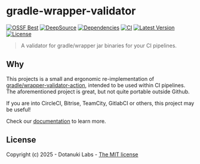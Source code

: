 # gradle-wrapper-validator

[![OSSF Best](https://www.bestpractices.dev/projects/8869/badge)](https://www.bestpractices.dev/projects/8869)
[![DeepSource](https://app.deepsource.com/gh/dotanuki-labs/gradle-wrapper-validator.svg/?label=active+issues&show_trend=false&token=RkvGszk0c0X5b_NOtG5k501L)](https://app.deepsource.com/gh/dotanuki-labs/gradle-wrapper-validator/)
[![Dependencies](https://deps.rs/repo/github/dotanuki-labs/gradle-wrapper-validator/status.svg)](https://deps.rs/repo/github/dotanuki-labs/gradle-wrapper-validator)
[![CI](https://github.com/dotanuki-labs/gradle-wrapper-validator/actions/workflows/ci.yml/badge.svg?branch=main)](https://github.com/dotanuki-labs/gradle-wrapper-validator/actions/workflows/ci.yml)
[![Latest Version](https://img.shields.io/crates/v/gwv)](https://crates.io/crates/gwv)
[![License](https://img.shields.io/github/license/dotanuki-labs/gradle-wrapper-validator)](https://choosealicense.com/licenses/mit)

> A validator for gradle/wrapper jar binaries for your CI pipelines.

## Why

This projects is a small and ergonomic re-implementation of
[gradle/wrapper-validator-action](https://github.com/gradle/wrapper-validation-action),
intended to be used within CI pipelines. The aforementioned
project is great, but not quite portable outside Github.

If you are into CircleCI, Bitrise, TeamCity, GitlabCI or others, this project
may be useful!

Check our
[documentation](https://dotanuki-labs.github.io/gradle-wrapper-validator/)
to learn more.

## License

Copyright (c) 2025 - Dotanuki Labs - [The MIT license](https://choosealicense.com/licenses/mit)

